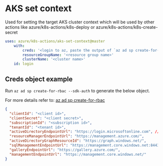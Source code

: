 # AKS set context

Used for setting the target AKS cluster context which will be used by other actions like azure/k8s-actions/k8s-deploy or azure/k8s-actions/k8s-create-secret 
```yaml
uses: azure/k8s-actions/aks-set-context@master
    with:
        creds: '<login to az, paste the output of `az ad sp create-for-rbac --sdk-auth` here>'
        resourceGroupName: '<resource group name>'
        clusterName: '<cluster name>'
    id: login
```

## Creds object example
Run `az ad sp create-for-rbac --sdk-auth` to generate the below object.

For more details refer to: [az ad sp create-for-rbac](https://docs.microsoft.com/en-us/cli/azure/ad/sp?view=azure-cli-latest#az-ad-sp-create-for-rbac)
```json
{
  "clientId": "<client id>",
  "clientSecret": "<client secret>",
  "subscriptionId": "<subscription id>",
  "tenantId": "<tenant id>",
  "activeDirectoryEndpointUrl": "https://login.microsoftonline.com", // example urls
  "resourceManagerEndpointUrl": "https://management.azure.com/",
  "activeDirectoryGraphResourceId": "https://graph.windows.net/",
  "sqlManagementEndpointUrl": "https://management.core.windows.net:8443/",
  "galleryEndpointUrl": "https://gallery.azure.com/",
  "managementEndpointUrl": "https://management.core.windows.net/"
}
```
